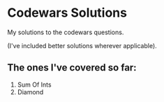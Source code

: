 Codewars Solutions
==================


My solutions to the codewars questions.

(I've included better solutions wherever applicable).

The ones I've covered so far:
------------------------------

1. Sum Of Ints
2. Diamond
